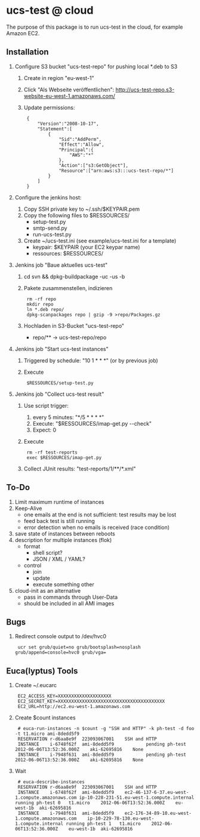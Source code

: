 ucs-test @ cloud
================

The purpose of this package is to run ucs-test in the cloud, for example Amazon EC2.

Installation
------------
1. Configure S3 bucket "ucs-test-repo" for pushing local \*.deb to S3
	1. Create in region "eu-west-1"
	2. Click "Als Webseite veröffentlichen": <http://ucs-test-repo.s3-website-eu-west-1.amazonaws.com/>
	3. Update permissions:

			{
				"Version":"2008-10-17",
				"Statement":[
					{
						"Sid":"AddPerm",
						"Effect":"Allow",
						"Principal":{
							"AWS":"*"
						},
						"Action":["s3:GetObject"],
						"Resource":["arn:aws:s3:::ucs-test-repo/*"]
					}
				]
			}

2. Configure the jenkins host:
	1. Copy SSH private key to ~/.ssh/$KEYPAIR.pem
	2. Copy the following files to $RESSOURCES/
		* setup-test.py
		* smtp-send.py
		* run-ucs-test.py
	3. Create ~/ucs-test.ini (see example/ucs-test.ini for a template)
		* keypair: $KEYPAIR (your EC2 keypar name)
		* ressources: $RESSOURCES/

3. Jenkins job "Baue aktuelles ucs-test"
	1. cd svn && dpkg-buildpackage -uc -us -b
	2. Pakete zusammenstellen, indizieren

			rm -rf repo
			mkdir repo
			ln *.deb repo/
			dpkg-scanpackages repo | gzip -9 >repo/Packages.gz

	3. Hochladen in S3-Bucket "ucs-test-repo"
		* repo/** → ucs-test-repo/repo

4. Jenkins job "Start ucs-test instances"
	1. Triggered by schedule: "10 1 * * *" (or by previous job)
	2. Execute

			$RESSOURCES/setup-test.py

5. Jenkins job "Collect ucs-test result"
	1. Use script trigger:
		1. every 5 minutes: "*/5 * * * *"
		2. Execute: "$RESSOURCES/imap-get.py --check"
		3. Expect: 0
	2. Execute

			rm -rf test-reports
			exec $RESSOURCES/imap-get.py

	3. Collect JUnit results: "test-reports/1/\*\*/\*.xml"


To-Do
-----
1. Limit maximum runtime of instances
2. Keep-Alive
	* one emails at the end is not sufficient: test results may be lost
	* feed back test is still running
	* error detection when no emails is received (race condition)
3. save state of  instances between reboots
4. description for multiple instances (flok)
	* format
		* shell script?
		* JSON / XML / YAML?
	* control
		* join
		* update
		* execute something other
5. cloud-init as an alternative
	* pass in commands through User-Data
	* should be included in all AMI images


Bugs
----
1. Redirect console output to /dev/hvc0

		ucr set grub/quiet=no grub/bootsplash=nosplash grub/append=console=hvc0 grub/vga=


Euca(lyptus) Tools
------------------
1. Create ~/.eucarc

		EC2_ACCESS_KEY=XXXXXXXXXXXXXXXXXXXX
		EC2_SECRET_KEY=XXXXXXXXXXXXXXXXXXXXXXXXXXXXXXXXXXXXXXXX
		EC2_URL=http://ec2.eu-west-1.amazonaws.com

2. Create $count instances

		# euca-run-instances -n $count -g "SSH and HTTP" -k ph-test -d foo -t t1.micro ami-8dedd5f9
		RESERVATION	r-d6aa8e9f	223093067001	SSH and HTTP
		INSTANCE	i-6748f62f	ami-8dedd5f9			pending	ph-test			2012-06-06T13:52:36.000Z	aki-62695816	None
		INSTANCE	i-7948f631	ami-8dedd5f9			pending	ph-test			2012-06-06T13:52:36.000Z	aki-62695816	None

3. Wait

		# euca-describe-instances
		RESERVATION	r-d6aa8e9f	223093067001	SSH and HTTP
		INSTANCE	i-6748f62f	ami-8dedd5f9	ec2-46-137-6-37.eu-west-1.compute.amazonaws.com	ip-10-228-231-51.eu-west-1.compute.internal	running	ph-test	0	t1.micro	2012-06-06T13:52:36.000Z	eu-west-1b	aki-62695816
		INSTANCE	i-7948f631	ami-8dedd5f9	ec2-176-34-89-10.eu-west-1.compute.amazonaws.com	ip-10-229-78-130.eu-west-1.compute.internal	running	ph-test	1	t1.micro	2012-06-06T13:52:36.000Z	eu-west-1b	aki-62695816
